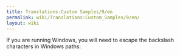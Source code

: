```yaml
---
title: Translations:Custom Samples/9/en
permalink: wiki/Translations:Custom_Samples/9/en/
layout: wiki
---
```


If you are running Windows, you will need to escape the backslash
characters in Windows paths:
